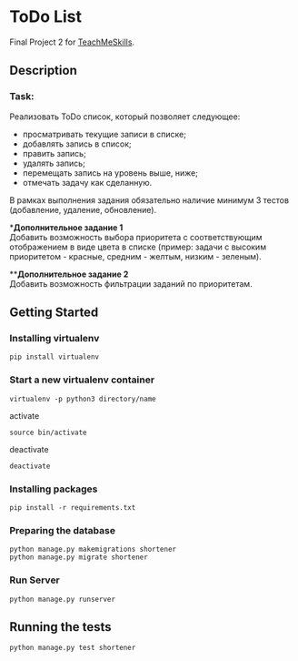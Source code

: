 ﻿# ToDo List
Final Project 2 for [TeachMeSkills](https://teachmeskills.by/).

## Description

### Task:
Реализовать ToDo список, который позволяет следующее:
 - просматривать текущие записи в списке;
 - добавлять запись в список;
 - править запись;
 - удалять запись;
 - перемещать запись на уровень выше, ниже;
 - отмечать задачу как сделанную.
 
В рамках выполнения задания обязательно наличие минимум 3 тестов (добавление, удаление, обновление).

***Дополнительное задание 1**<br>
Добавить возможность выбора приоритета с соответствующим отображением в виде цвета в списке (пример: задачи с высоким приоритетом - красные, средним - желтым, низким - зеленым).

****Дополнительное задание 2**<br>
Добавить возможность фильтрации заданий по приоритетам.

## Getting Started
### Installing virtualenv
```
pip install virtualenv
```
### Start a new virtualenv container
```
virtualenv -p python3 directory/name
```
activate
```
source bin/activate
```
deactivate
```
deactivate
```
### Installing packages
```
pip install -r requirements.txt
```
### Preparing the database
```
python manage.py makemigrations shortener
python manage.py migrate shortener
```
### Run Server
```
python manage.py runserver
```
## Running the tests
```
python manage.py test shortener
```
